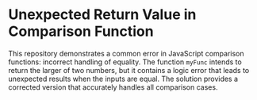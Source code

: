 # Unexpected Return Value in Comparison Function

This repository demonstrates a common error in JavaScript comparison functions: incorrect handling of equality. The function `myFunc` intends to return the larger of two numbers, but it contains a logic error that leads to unexpected results when the inputs are equal.  The solution provides a corrected version that accurately handles all comparison cases.